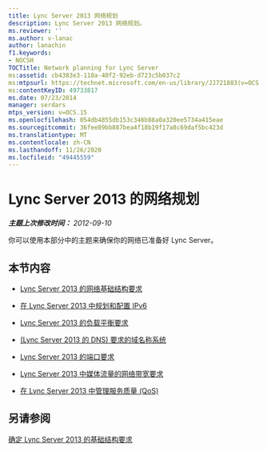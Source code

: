 ```yaml
---
title: Lync Server 2013 网络规划
description: Lync Server 2013 网络规划。
ms.reviewer: ''
ms.author: v-lanac
author: lanachin
f1.keywords:
- NOCSH
TOCTitle: Network planning for Lync Server
ms:assetid: cb4383e3-118a-40f2-92eb-d723c5b037c2
ms:mtpsurl: https://technet.microsoft.com/en-us/library/JJ721883(v=OCS.15)
ms:contentKeyID: 49733817
ms.date: 07/23/2014
manager: serdars
mtps_version: v=OCS.15
ms.openlocfilehash: 054db4855db153c346b88a0a320ee5734a415eae
ms.sourcegitcommit: 36fee89bb887bea4f18b19f17a8c69daf5bc423d
ms.translationtype: MT
ms.contentlocale: zh-CN
ms.lasthandoff: 11/26/2020
ms.locfileid: "49445559"
---
```

# <a name="network-planning-for-lync-server-2013"></a>Lync Server 2013 的网络规划

<div data-xmlns="http://www.w3.org/1999/xhtml">

<div class="topic" data-xmlns="http://www.w3.org/1999/xhtml" data-msxsl="urn:schemas-microsoft-com:xslt" data-cs="https://msdn.microsoft.com/">

<div data-asp="https://msdn2.microsoft.com/asp">



</div>

<div id="mainSection">

<div id="mainBody">

<span> </span>

_**主题上次修改时间：** 2012-09-10_

你可以使用本部分中的主题来确保你的网络已准备好 Lync Server。

<div>

## <a name="in-this-section"></a>本节内容

  - [Lync Server 2013 的网络基础结构要求](lync-server-2013-network-infrastructure-requirements.md)

  - [在 Lync Server 2013 中规划和配置 IPv6](lync-server-2013-planning-for-and-configuring-ipv6.md)

  - [Lync Server 2013 的负载平衡要求](lync-server-2013-load-balancing-requirements.md)

  - [ (Lync Server 2013 的 DNS) 要求的域名称系统](lync-server-2013-domain-name-system-dns-requirements.md)

  - [Lync Server 2013 的端口要求](lync-server-2013-port-requirements.md)

  - [Lync Server 2013 中媒体流量的网络带宽要求](lync-server-2013-network-bandwidth-requirements-for-media-traffic.md)

  - [在 Lync Server 2013 中管理服务质量 (QoS) ](lync-server-2013-managing-quality-of-service-qos.md)

</div>

<div>

## <a name="see-also"></a>另请参阅


[确定 Lync Server 2013 的基础结构要求](lync-server-2013-determining-your-infrastructure-requirements.md)  
  

</div>

</div>

<span> </span>

</div>

</div>

</div>

